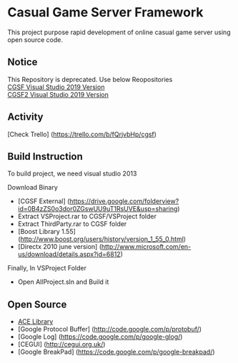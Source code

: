 Casual Game Server Framework 
=============

This project purpose rapid development of online casual game server using open source code. 

Notice
-------
This Repository is deprecated. Use below Reopositories  
[CGSF Visual Studio 2019 Version](https://github.com/pdpdds/cgsf2019)  
[CGSF2 Visual Studio 2019 Version](https://github.com/pdpdds/CGSFII)

Activity
-------
[Check Trello] (https://trello.com/b/fQrjvbHp/cgsf)

Build Instruction
-------
To build project, we need visual studio 2013

Download Binary
* [CGSF External] (https://drive.google.com/folderview?id=0B4zZS0o3dor0ZGswUU9uT1RsUVE&usp=sharing)
* Extract VSProject.rar to CGSF/VSProject folder
* Extract ThirdParty.rar to CGSF folder
* [Boost Library 1.55] (http://www.boost.org/users/history/version_1_55_0.html)
* [Directx 2010 june version] (http://www.microsoft.com/en-us/download/details.aspx?id=6812)

Finally, In VSProject Folder
* Open AllProject.sln and Build it

Open Source
-------
* [ACE Library](http://download.dre.vanderbilt.edu/)
* [Google Protocol Buffer] (http://code.google.com/p/protobuf/)
* [Google Log] (https://code.google.com/p/google-glog/)
* [CEGUI] (http://cegui.org.uk/)
* [Google BreakPad] (https://code.google.com/p/google-breakpad/)
